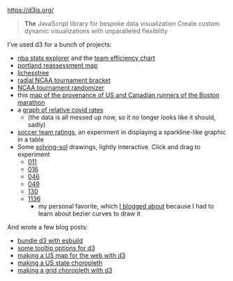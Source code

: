 https://d3js.org/

> **The** JavaScript library for bespoke data visualization
> Create custom dynamic visualizations with unparalleled flexibility

I've used d3 for a bunch of projects:

- [nba stats explorer](https://llimllib.github.io/nbastats/) and the [team efficiency chart](https://llimllib.github.io/nbastats/teams/)
- [portland reassessment map](https://billmill.org/reassess/)
- [lichesstree](http://llimllib.github.io/lichesstree/)
- [radial NCAA tournament bracket](https://llimllib.github.io/roundbracket/)
- [NCAA tournament randomizer](https://llimllib.github.io/ncaa-bracket-randomizer/)
- this [map of the provenance of US and Canadian runners of the Boston marathon](http://llimllib.github.io/bostonmarathon/maps/)
- a [graph of relative covid rates](https://llimllib.github.io/covidgraph/)
	- (the data is all messed up now, so it no longer looks like it should, sadly)
- [soccer team ratings](https://llimllib.github.io/ratesoccer/), an experiment in displaying a sparkline-like graphic in a table
- Some [solving-sol](https://solvingsol.com/) drawings, lightly interactive. Click and drag to experiment
	- [011](https://solvingsol.com/solutions/011/llimllib/index.html)
	- [016](https://solvingsol.com/solutions/016/llimllib/index.html)
	- [046](https://solvingsol.com/solutions/046/llimllib/index.html)
	- [049](https://solvingsol.com/solutions/049/llimllib/index.html)
	- [130](https://solvingsol.com/solutions/130/llimllib/index.html)
	- [1136](https://solvingsol.com/solutions/1136/llimllib/index.html)
		- my personal favorite, which [I blogged about](https://billmill.org/sol_1136.html) because I had to learn about bezier curves to draw it

And wrote a few blog posts:

- [bundle d3 with esbuild](https://billmill.org/bundle_d3_with_esbuild.html)
- [some tooltip options for d3](https://billmill.org/d3_tooltip.html)
- [making a US map for the web with d3](https://billmill.org/making_a_us_map.html)
- [making a US state choropleth](https://billmill.org/making_a_us_choropleth.html)
- [making a grid choropleth with d3](https://billmill.org/d3_grid_choropleth.html)